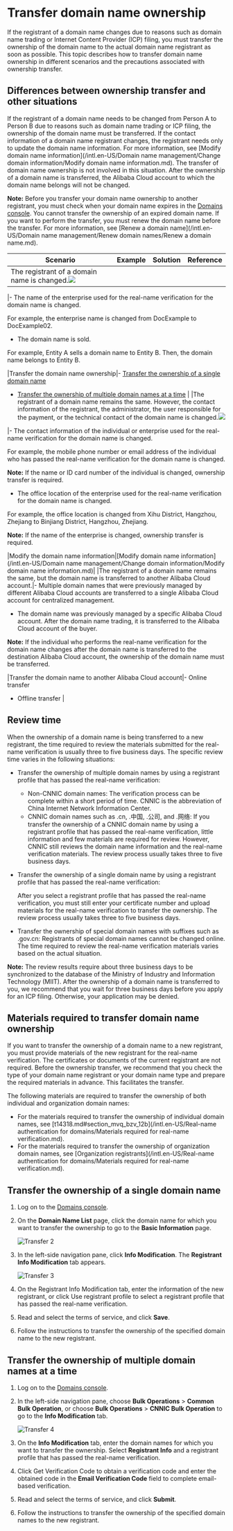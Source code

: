 # Transfer domain name ownership

If the registrant of a domain name changes due to reasons such as domain name trading or Internet Content Provider \(ICP\) filing, you must transfer the ownership of the domain name to the actual domain name registrant as soon as possible. This topic describes how to transfer domain name ownership in different scenarios and the precautions associated with ownership transfer.

## Differences between ownership transfer and other situations

If the registrant of a domain name needs to be changed from Person A to Person B due to reasons such as domain name trading or ICP filing, the ownership of the domain name must be transferred. If the contact information of a domain name registrant changes, the registrant needs only to update the domain name information. For more information, see [Modify domain name information](/intl.en-US/Domain name management/Change domain information/Modify domain name information.md). The transfer of domain name ownership is not involved in this situation. After the ownership of a domain name is transferred, the Alibaba Cloud account to which the domain name belongs will not be changed.

**Note:** Before you transfer your domain name ownership to another registrant, you must check when your domain name expires in the [Domains console](https://dc.console.aliyun.com/next/index?spm=5176.12818093.0.1.488716d0w2MX8e#/domain/list/all-domain). You cannot transfer the ownership of an expired domain name. If you want to perform the transfer, you must renew the domain name before the transfer. For more information, see [Renew a domain name](/intl.en-US/Domain name management/Renew domain names/Renew a domain name.md).

|Scenario|Example|Solution|Reference|
|--------|-------|--------|---------|
|The registrant of a domain name is changed.![](https://static-aliyun-doc.oss-accelerate.aliyuncs.com/assets/img/en-US/0448017951/p52132.png)

|-   The name of the enterprise used for the real-name verification for the domain name is changed.

For example, the enterprise name is changed from DocExample to DocExample02.

-   The domain name is sold.

For example, Entity A sells a domain name to Entity B. Then, the domain name belongs to Entity B.


|Transfer the domain name ownership|-   [Transfer the ownership of a single domain name](#section_jlk_1ky_zmh)
-   [Transfer the ownership of multiple domain names at a time](#section_x81_fyy_7yd) |
|The registrant of a domain name remains the same. However, the contact information of the registrant, the administrator, the user responsible for the payment, or the technical contact of the domain name is changed.![](https://static-aliyun-doc.oss-accelerate.aliyuncs.com/assets/img/en-US/0448017951/p52161.png)

|-   The contact information of the individual or enterprise used for the real-name verification for the domain name is changed.

For example, the mobile phone number or email address of the individual who has passed the real-name verification for the domain name is changed.

**Note:** If the name or ID card number of the individual is changed, ownership transfer is required.

-   The office location of the enterprise used for the real-name verification for the domain name is changed.

For example, the office location is changed from Xihu District, Hangzhou, Zhejiang to Binjiang District, Hangzhou, Zhejiang.

**Note:** If the name of the enterprise is changed, ownership transfer is required.


|Modify the domain name information|[Modify domain name information](/intl.en-US/Domain name management/Change domain information/Modify domain name information.md)|
|The registrant of a domain name remains the same, but the domain name is transferred to another Alibaba Cloud account.|-   Multiple domain names that were previously managed by different Alibaba Cloud accounts are transferred to a single Alibaba Cloud account for centralized management.
-   The domain name was previously managed by a specific Alibaba Cloud account. After the domain name trading, it is transferred to the Alibaba Cloud account of the buyer.

**Note:** If the individual who performs the real-name verification for the domain name changes after the domain name is transferred to the destination Alibaba Cloud account, the ownership of the domain name must be transferred.


|Transfer the domain name to another Alibaba Cloud account|-   Online transfer
-   Offline transfer |

## Review time

When the ownership of a domain name is being transferred to a new registrant, the time required to review the materials submitted for the real-name verification is usually three to five business days. The specific review time varies in the following situations:

-   Transfer the ownership of multiple domain names by using a registrant profile that has passed the real-name verification:
    -   Non-CNNIC domain names: The verification process can be complete within a short period of time. CNNIC is the abbreviation of China Internet Network Information Center.
    -   CNNIC domain names such as .cn, .中国, .公司, and .网络: If you transfer the ownership of a CNNIC domain name by using a registrant profile that has passed the real-name verification, little information and few materials are required for review. However, CNNIC still reviews the domain name information and the real-name verification materials. The review process usually takes three to five business days.
-   Transfer the ownership of a single domain name by using a registrant profile that has passed the real-name verification:

    After you select a registrant profile that has passed the real-name verification, you must still enter your certificate number and upload materials for the real-name verification to transfer the ownership. The review process usually takes three to five business days.

-   Transfer the ownership of special domain names with suffixes such as .gov.cn: Registrants of special domain names cannot be changed online. The time required to review the real-name verification materials varies based on the actual situation.

**Note:** The review results require about three business days to be synchronized to the database of the Ministry of Industry and Information Technology \(MIIT\). After the ownership of a domain name is transferred to you, we recommend that you wait for three business days before you apply for an ICP filing. Otherwise, your application may be denied.

## Materials required to transfer domain name ownership

If you want to transfer the ownership of a domain name to a new registrant, you must provide materials of the new registrant for the real-name verification. The certificates or documents of the current registrant are not required. Before the ownership transfer, we recommend that you check the type of your domain name registrant or your domain name type and prepare the required materials in advance. This facilitates the transfer.

The following materials are required to transfer the ownership of both individual and organization domain names:

-   For the materials required to transfer the ownership of individual domain names, see [t14318.md\#section\_mvq\_bzv\_12b](/intl.en-US/Real-name authentication for domains/Materials required for real-name verification.md).
-   For the materials required to transfer the ownership of organization domain names, see [Organization registrants](/intl.en-US/Real-name authentication for domains/Materials required for real-name verification.md).

## Transfer the ownership of a single domain name

1.  Log on to the [Domains console](https://dc.console.aliyun.com/?spm=a2c1d.8251217.1002.19.7e29eef5kAnBeP#/domain/list).

2.  On the **Domain Name List** page, click the domain name for which you want to transfer the ownership to go to the **Basic Information** page.

    ![Transfer 2](https://static-aliyun-doc.oss-accelerate.aliyuncs.com/assets/img/en-US/1448017951/p76529.png)

3.  In the left-side navigation pane, click **Info Modification**. The **Registrant Info Modification** tab appears.

    ![Transfer 3](https://static-aliyun-doc.oss-accelerate.aliyuncs.com/assets/img/en-US/1448017951/p76534.png)

4.  On the Registrant Info Modification tab, enter the information of the new registrant, or click Use registrant profile to select a registrant profile that has passed the real-name verification.

5.  Read and select the terms of service, and click **Save**.

6.  Follow the instructions to transfer the ownership of the specified domain name to the new registrant.


## Transfer the ownership of multiple domain names at a time

1.  Log on to the [Domains console](https://dc.console.aliyun.com/?spm=a2c1d.8251217.1002.19.7e29eef5kAnBeP#/domain/list).

2.  In the left-side navigation pane, choose **Bulk Operations** \> **Common Bulk Operation**, or choose **Bulk Operations** \> **CNNIC Bulk Operation** to go to the **Info Modification** tab.

    ![Transfer 4](https://static-aliyun-doc.oss-accelerate.aliyuncs.com/assets/img/en-US/1448017951/p76545.png)

3.  On the **Info Modification** tab, enter the domain names for which you want to transfer the ownership. Select **Registrant Info** and a registrant profile that has passed the real-name verification.

4.  Click Get Verification Code to obtain a verification code and enter the obtained code in the **Email Verification Code** field to complete email-based verification.

5.  Read and select the terms of service, and click **Submit**.

6.  Follow the instructions to transfer the ownership of the specified domain names to the new registrant.


